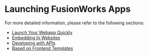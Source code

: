 # Launching FusionWorks Apps

For more detailed information, please refer to the following sections:

- [Launch Your Webapp Quickly](launch-your-webapp-quickly/)
- [Embedding In Websites](embedding-in-websites.md)
- [Developing with APIs](developing-with-apis.md)
- [Based on Frontend Templates](based-on-frontend-templates.md)